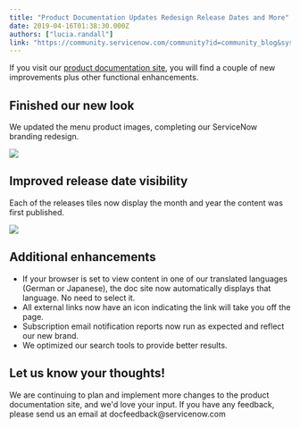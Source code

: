 ```yaml
---
title: "Product Documentation Updates Redesign Release Dates and More"
date: 2019-04-16T01:38:30.000Z
authors: ["lucia.randall"]
link: "https://community.servicenow.com/community?id=community_blog&sys_id=21563f02db307300a39a0b55ca961991"
---
```

<p>If you visit our <a href="https://docs.servicenow.com/" target="_blank" rel="noopener noreferrer nofollow">product documentation site</a>, you will find a couple of new improvements plus other functional enhancements. </p>
<h2><strong>Finished our new look</strong></h2>
<p style="text-align: left;">We updated the menu product images, completing our ServiceNow branding redesign.</p>
<p><img style="max-width: 100%; max-height: 480px; display: block; margin-left: auto; margin-right: auto;" src="https://community.servicenow.com/cf74b70adbbc3300a39a0b55ca9619b9.iix" /></p>
<h2><strong>Improved release date visibility</strong></h2>
<p>Each of the releases tiles now display the month and year the content was first published. </p>
<p><img style="max-width: 100%; max-height: 480px; display: block; margin-left: auto; margin-right: auto;" src="https://community.servicenow.com/9bf43742dbfc3300a39a0b55ca96193a.iix" /></p>
<h2><strong>Additional enhancements</strong></h2>
<ul><li>If your browser is set to view content in one of our translated languages (German or Japanese), the doc site now automatically displays that language. No need to select it.</li><li>All external links now have an icon indicating the link will take you off the page. </li><li>Subscription email notification reports now run as expected and reflect our new brand. </li><li>We optimized our search tools to provide better results. </li></ul>
<h2><strong>Let us know your thoughts!</strong></h2>
<p>We are continuing to plan and implement more changes to the product documentation site, and we&#39;d love your input. If you have any feedback, please send us an email at docfeedback&#64;servicenow.com</p>